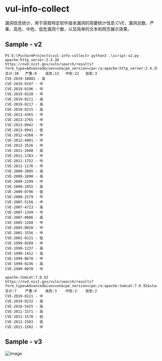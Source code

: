 # vul-info-collect

漏洞信息统计，用于获取特定软件版本漏洞的简要统计信息:CVE，漏洞总数、严重、高危、中危、低危漏洞个数，以及简单的文本和网页展示效果。



## Sample - v2

```
PS E:\PycharmProjects\vul-info-collect> python3 .\script-v2.py
apache:http_server:2.4.38
https://nvd.nist.gov/vuln/search/results?form_type=Advanced&cves=on&cpe_version=cpe:/a:apache:http_server:2.4.38&startIndex=20
总计:38	严重:0	高危:13	中危:22	低危:3
CVE-2019-10081 - 高
CVE-2019-0197 - 中
CVE-2019-0196 - 中
CVE-2019-0220 - 中
CVE-2019-0211 - 高
CVE-2019-0217 - 高
CVE-2019-0215 - 高
CVE-2013-4365 - 中
CVE-2013-2765 - 中
CVE-2013-0942 - 中
CVE-2013-0941 - 低
CVE-2012-4360 - 中
CVE-2012-4001 - 中
CVE-2012-3526 - 中
CVE-2011-2688 - 高
CVE-2011-1783 - 中
CVE-2011-1752 - 中
CVE-2011-1176 - 中
CVE-2009-3095 - 高
CVE-2009-1890 - 高
CVE-2009-2299 - 中
CVE-2009-1955 - 高
CVE-2009-0796 - 低
CVE-2008-2579 - 中
CVE-2007-5156 - 中
CVE-2007-4723 - 高
CVE-2007-1349 - 中
CVE-2007-0086 - 高
CVE-2005-1268 - 中
CVE-2003-0020 - 中
CVE-2001-1556 - 中
CVE-2001-0131 - 低
CVE-1999-0289 - 中
CVE-1999-1237 - 高
CVE-1999-1412 - 高
CVE-1999-0678 - 中
CVE-1999-0236 - 高
CVE-1999-0070 - 中

apache:tomcat:7.0.92
https://nvd.nist.gov/vuln/search/results?form_type=Advanced&cves=on&cpe_version=cpe:/a:apache:tomcat:7.0.92&startIndex=0
总计:7	严重:0	高危:3	中危:2	低危:2
CVE-2019-0221 - 中
CVE-2019-0232 - 高
CVE-2016-5425 - 高
CVE-2011-1571 - 高
CVE-2011-1570 - 低
CVE-2011-1503 - 低
CVE-2011-1502 - 中
```



## Sample - v3

![image](https://raw.githubusercontent.com/starnightcyber/vul-info-collect/master/pic.png)